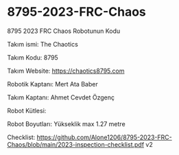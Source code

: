 # 8795-2023-FRC-Chaos

8795 2023 FRC Chaos Robotunun Kodu

Takım ismi: The Chaotics

Takım Kodu: 8795

Takım Website: https://chaotics8795.com

Robotik Kaptanı: Mert Ata Baber

Takım Kaptanı: Ahmet Cevdet Özgenç

Robot Kütlesi:

Robot Boyutları: Yükseklik max 1.27 metre

Checklist: https://github.com/Alone1206/8795-2023-FRC-Chaos/blob/main/2023-inspection-checklist.pdf v2
